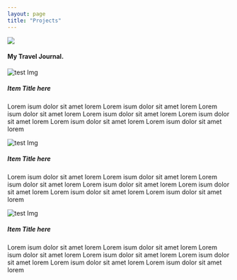 ```yaml
---
layout: page
title: "Projects"
---
```





<div class="wrap">
  <nav>
    <img src="https://picsum.photos/id/238/24/24" class="nav-logo" />
    <h4 class="heading-text">My Travel Journal.</h4>
  </nav>
  <div class="picture-cards">
    <img src="https://picsum.photos/id/237/125/168" alt="test Img" class="destination-pictures">
    <div class="picture-content">
      <h5 class="destination-title">Item Title here</h5>
      <p>Lorem isum dolor sit amet lorem Lorem isum dolor sit amet lorem Lorem isum dolor sit amet lorem Lorem isum dolor sit amet lorem Lorem isum dolor sit amet lorem Lorem isum dolor sit amet lorem Lorem isum dolor sit amet lorem </p>
    </div>
  </div>

  <div class="picture-cards">
    <img src="https://picsum.photos/id/1016/125/168" alt="test Img" class="destination-pictures">
    <div class="picture-content">
      <h5 class="destination-title">Item Title here</h5>
      <p>Lorem isum dolor sit amet lorem Lorem isum dolor sit amet lorem Lorem isum dolor sit amet lorem Lorem isum dolor sit amet lorem Lorem isum dolor sit amet lorem Lorem isum dolor sit amet lorem Lorem isum dolor sit amet lorem </p>
    </div>
  </div>

  <div class="picture-cards">
    <img src="https://picsum.photos/id/240/125/168" alt="test Img" class="destination-pictures">
    <div class="picture-content">
      <h5 class="destination-title">Item Title here</h5>
      <p>Lorem isum dolor sit amet lorem Lorem isum dolor sit amet lorem Lorem isum dolor sit amet lorem Lorem isum dolor sit amet lorem Lorem isum dolor sit amet lorem Lorem isum dolor sit amet lorem Lorem isum dolor sit amet lorem </p>
    </div>
  </div>

</div>
